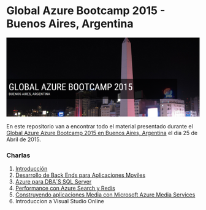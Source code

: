 # Global Azure Bootcamp 2015 - Buenos Aires, Argentina
![](_images/GAB-Arg-2015.PNG)

En este repositorio van a encontrar todo el material presentado durante el [Global Azure Azure Bootcamp 2015 en Buenos Aires, Argentina](http://argentina.azurebootcamp.net) el dia 25 de Abril de 2015.

### Charlas

1. [Introducción](https://github.com/southworkscom/GAB-Arg-2015/tree/master/1%20-%20Intro)
2. [Desarrollo de Back Ends para Aplicaciones Moviles](https://github.com/southworkscom/GAB-Arg-2015/tree/master/2%20-%20Azure%20Mobile%20Services)
3. [Azure para DBA´S SQL Server](https://github.com/southworkscom/GAB-Arg-2015/tree/master/3%20-%20Azure%20DBA%20SQL)
4. [Performance con Azure Search y Redis](https://github.com/southworkscom/GAB-Arg-2015/tree/master/4%20-%20Azure%20Search%20%26%20Redis)
5. [Construyendo aplicaciones Media con Microsoft Azure Media Services](https://github.com/southworkscom/GAB-Arg-2015/tree/master/5%20-%20Azure%20Media%20Services)
6. Introduccion a Visual Studio Online
